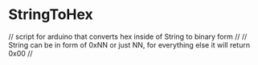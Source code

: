 StringToHex
===========
// script for arduino that converts hex inside of String to binary form // 
// String can be in form of 0xNN or just NN, for everything else it will return 0x00 //
